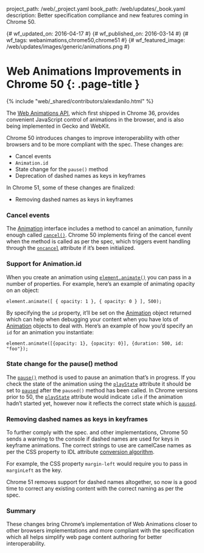 project_path: /web/_project.yaml book_path: /web/updates/_book.yaml description: Better specification compliance and new features coming in Chrome 50.

{# wf_updated_on: 2016-04-17 #} {# wf_published_on: 2016-03-14 #} {# wf_tags: webanimations,chrome50,chrome51 #} {# wf_featured_image: /web/updates/images/generic/animations.png #}

# Web Animations Improvements in Chrome 50 {: .page-title }

{% include "web/_shared/contributors/alexdanilo.html" %}

The [Web Animations API](http://w3c.github.io/web-animations/), which first shipped in Chrome 36, provides convenient JavaScript control of animations in the browser, and is also being implemented in Gecko and WebKit.

Chrome 50 introduces changes to improve interoperability with other browsers and to be more compliant with the spec. These changes are:

- Cancel events
- `Animation.id`
- State change for the `pause()` method
- Deprecation of dashed names as keys in keyframes

In Chrome 51, some of these changes are finalized:

- Removing dashed names as keys in keyframes

### Cancel events

The [Animation](http://w3c.github.io/web-animations/#the-animation-interface) interface includes a method to cancel an animation, funnily enough called [`cancel()`](http://w3c.github.io/web-animations/#dom-animation-cancel). Chrome 50 implements firing of the cancel event when the method is called as per the spec, which triggers event handling through the [`oncancel`](http://w3c.github.io/web-animations/#dom-animation-oncancel) attribute if it’s been initialized.

### Support for Animation.id

When you create an animation using [`element.animate()`](http://w3c.github.io/web-animations/#dom-animatable-animate) you can pass in a number of properties. For example, here’s an example of animating opacity on an object:

    element.animate([ { opacity: 1 }, { opacity: 0 } ], 500);
    

By specifying the `id` property, it’ll be set on the [Animation](http://w3c.github.io/web-animations/#animation) object returned which can help when debugging your content when you have lots of [Animation](http://w3c.github.io/web-animations/#animation) objects to deal with. Here’s an example of how you’d specify an `id` for an animation you instantiate:

    element.animate([{opacity: 1}, {opacity: 0}], {duration: 500, id: "foo"});
    

### State change for the pause() method

The [`pause()`](http://w3c.github.io/web-animations/#dom-animation-pause) method is used to pause an animation that’s in progress. If you check the state of the animation using the [`playState`](http://w3c.github.io/web-animations/#dom-animation-playstate) attribute it should be set to [`paused`](http://w3c.github.io/web-animations/#paused-play-state) after the `paused()` method has been called. In Chrome versions prior to 50, the [`playState`](http://w3c.github.io/web-animations/#dom-animation-playstate) attribute would indicate `idle` if the animation hadn’t started yet, however now it reflects the correct state which is [`paused`](http://w3c.github.io/web-animations/#paused-play-state).

### Removing dashed names as keys in keyframes

To further comply with the spec. and other implementations, Chrome 50 sends a warning to the console if dashed names are used for keys in keyframe animations. The correct strings to use are camelCase names as per the CSS property to IDL attribute [conversion algorithm](https://drafts.csswg.org/cssom/#css-property-to-idl-attribute).

For example, the CSS property `margin-left` would require you to pass in `marginLeft` as the key.

Chrome 51 removes support for dashed names altogether, so now is a good time to correct any existing content with the correct naming as per the spec.

### Summary

These changes bring Chrome’s implementation of Web Animations closer to other browsers implementations and more compliant with the specification which all helps simplify web page content authoring for better interoperability.
